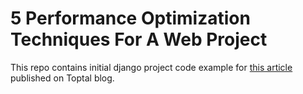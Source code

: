 # 5 Performance Optimization Techniques For A Web Project

This repo contains initial django project code example for [this article](https://www.toptal.com/python/performance-optimization-testing-django) published on Toptal blog.
